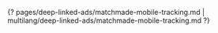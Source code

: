 {? pages/deep-linked-ads/matchmade-mobile-tracking.md | multilang/deep-linked-ads/matchmade-mobile-tracking.md ?}
